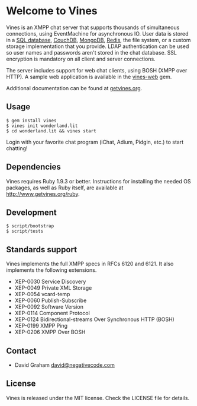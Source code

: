 # Welcome to Vines

Vines is an XMPP chat server that supports thousands of simultaneous connections,
using EventMachine for asynchronous IO. User data is stored in a
[SQL database](https://github.com/negativecode/vines-sql),
[CouchDB](https://github.com/negativecode/vines-couchdb),
[MongoDB](https://github.com/negativecode/vines-mongodb),
[Redis](https://github.com/negativecode/vines-redis), the file system, or a
custom storage implementation that you provide. LDAP authentication can be used
so user names and passwords aren't stored in the chat database. SSL encryption
is mandatory on all client and server connections.

The server includes support for web chat clients, using BOSH (XMPP over HTTP). A
sample web application is available in the
[vines-web](https://github.com/negativecode/vines-web) gem.

Additional documentation can be found at [getvines.org](http://www.getvines.org/).

## Usage

```
$ gem install vines
$ vines init wonderland.lit
$ cd wonderland.lit && vines start
```

Login with your favorite chat program (iChat, Adium, Pidgin, etc.) to start chatting!

## Dependencies

Vines requires Ruby 1.9.3 or better. Instructions for installing the
needed OS packages, as well as Ruby itself, are available at
http://www.getvines.org/ruby.

## Development

```
$ script/bootstrap
$ script/tests
```

## Standards support

Vines implements the full XMPP specs in RFCs 6120 and 6121. It also implements the following extensions.

- XEP-0030 Service Discovery
- XEP-0049 Private XML Storage
- XEP-0054 vcard-temp
- XEP-0060 Publish-Subscribe
- XEP-0092 Software Version
- XEP-0114 Component Protocol
- XEP-0124 Bidirectional-streams Over Synchronous HTTP (BOSH)
- XEP-0199 XMPP Ping
- XEP-0206 XMPP Over BOSH

## Contact

* David Graham <david@negativecode.com>

## License

Vines is released under the MIT license. Check the LICENSE file for details.
